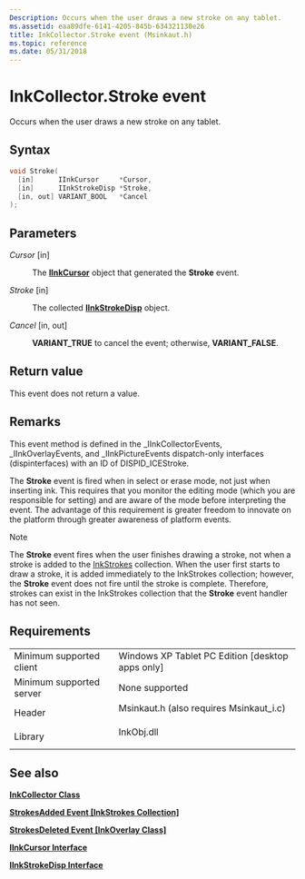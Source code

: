 ```yaml
---
Description: Occurs when the user draws a new stroke on any tablet.
ms.assetid: eaa89dfe-6141-4205-845b-634321130e26
title: InkCollector.Stroke event (Msinkaut.h)
ms.topic: reference
ms.date: 05/31/2018
---
```


# InkCollector.Stroke event

Occurs when the user draws a new stroke on any tablet.

## Syntax


```C++
void Stroke(
  [in]      IInkCursor     *Cursor,
  [in]      IInkStrokeDisp *Stroke,
  [in, out] VARIANT_BOOL   *Cancel
);
```



## Parameters

<dl> <dt>

*Cursor* \[in\]
</dt> <dd>

The [**IInkCursor**](/windows/desktop/api/msinkaut/nn-msinkaut-iinkcursor) object that generated the **Stroke** event.

</dd> <dt>

*Stroke* \[in\]
</dt> <dd>

The collected [**IInkStrokeDisp**](/windows/desktop/api/msinkaut/nn-msinkaut-iinkstrokedisp) object.

</dd> <dt>

*Cancel* \[in, out\]
</dt> <dd>

**VARIANT\_TRUE** to cancel the event; otherwise, **VARIANT\_FALSE**.

</dd> </dl>

## Return value

This event does not return a value.

## Remarks

This event method is defined in the \_IInkCollectorEvents, \_IInkOverlayEvents, and \_IInkPictureEvents dispatch-only interfaces (dispinterfaces) with an ID of DISPID\_ICEStroke.

The **Stroke** event is fired when in select or erase mode, not just when inserting ink. This requires that you monitor the editing mode (which you are responsible for setting) and are aware of the mode before interpreting the event. The advantage of this requirement is greater freedom to innovate on the platform through greater awareness of platform events.

> [!Note]  
> The **Stroke** event fires when the user finishes drawing a stroke, not when a stroke is added to the [InkStrokes](https://msdn.microsoft.com/library/ms703293(v=VS.85).aspx) collection. When the user first starts to draw a stroke, it is added immediately to the InkStrokes collection; however, the **Stroke** event does not fire until the stroke is complete. Therefore, strokes can exist in the InkStrokes collection that the **Stroke** event handler has not seen.

 

## Requirements



|                                     |                                                                                                                     |
|-------------------------------------|---------------------------------------------------------------------------------------------------------------------|
| Minimum supported client<br/> | Windows XP Tablet PC Edition \[desktop apps only\]<br/>                                                       |
| Minimum supported server<br/> | None supported<br/>                                                                                           |
| Header<br/>                   | <dl> <dt>Msinkaut.h (also requires Msinkaut\_i.c)</dt> </dl> |
| Library<br/>                  | <dl> <dt>InkObj.dll</dt> </dl>                               |



## See also

<dl> <dt>

[**InkCollector Class**](inkcollector-class.md)
</dt> <dt>

[**StrokesAdded Event \[InkStrokes Collection\]**](inkstrokes-strokesadded.md)
</dt> <dt>

[**StrokesDeleted Event \[InkOverlay Class\]**](inkoverlay-strokesdeleted.md)
</dt> <dt>

[**IInkCursor Interface**](/windows/desktop/api/msinkaut/nn-msinkaut-iinkcursor)
</dt> <dt>

[**IInkStrokeDisp Interface**](/windows/desktop/api/msinkaut/nn-msinkaut-iinkstrokedisp)
</dt> </dl>

 

 




